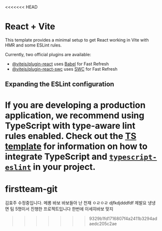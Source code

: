 <<<<<<< HEAD
# React + Vite

This template provides a minimal setup to get React working in Vite with HMR and some ESLint rules.

Currently, two official plugins are available:

- [@vitejs/plugin-react](https://github.com/vitejs/vite-plugin-react/blob/main/packages/plugin-react) uses [Babel](https://babeljs.io/) for Fast Refresh
- [@vitejs/plugin-react-swc](https://github.com/vitejs/vite-plugin-react/blob/main/packages/plugin-react-swc) uses [SWC](https://swc.rs/) for Fast Refresh

## Expanding the ESLint configuration

If you are developing a production application, we recommend using TypeScript with type-aware lint rules enabled. Check out the [TS template](https://github.com/vitejs/vite/tree/main/packages/create-vite/template-react-ts) for information on how to integrate TypeScript and [`typescript-eslint`](https://typescript-eslint.io) in your project.
=======
# firstteam-git
김효주 수정중입니다.
메롱
바보
바보들아 난 천재
ㅇㄹㅇㄹ
djfkdjdddfdf
제발요
냉냉면
 팀 5명이서 진행한 프로젝트입니다
 한번에
 이세히바보 맞지
 
>>>>>>> 9329b1fd1716807f4a2411b3294adaedc205c2ae
